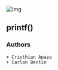 ![img](https://assets.website-files.com/6105315644a26f77912a1ada/610540e8b4cd6969794fe673_Holberton_School_logo-04-04.svg)
## printf()
### Authors
	+ Cristhian Apaza
	+ Carlon Bentin
